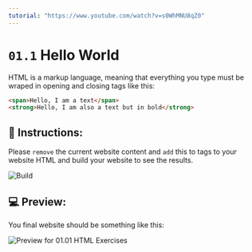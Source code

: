 ```yaml
---
tutorial: "https://www.youtube.com/watch?v=s0WhMNU8qZ0"
---
```


# `01.1` Hello World

HTML is a markup language, meaning that everything you type must be wraped in opening and closing tags like this:

```html
<span>Hello, I am a text</span>
<strong>Hello, I am also a text but in bold</strong>
```

## 📝 Instructions:

Please `remove` the current website content and `add` this to tags to your website HTML and build your website to see the results.

![Build](https://github.com/4GeeksAcademy/html-tutorial-exercises-course/blob/master/.learn/assets/build.png?raw=true)

## 💻 Preview:

You final website should be something like this:

![Preview for 01.01 HTML Exercises](https://github.com/4GeeksAcademy/html-tutorial-exercises-course/blob/master/.learn/assets/Screen%20Shot%202020-02-25%20at%207.55.53%20PM.png?raw=true)
